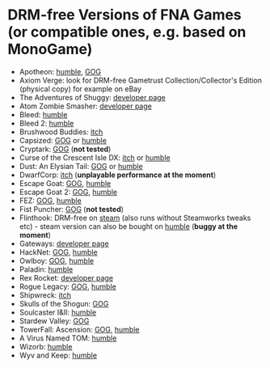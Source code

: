 DRM-free Versions of FNA Games (or compatible ones, e.g. based on MonoGame)
=================================

* Apotheon: [humble](https://www.humblebundle.com/store/apotheon), [GOG](https://www.gog.com/game/apotheon)
* Axiom Verge: look for DRM-free Gametrust Collection/Collector's Edition (physical copy) for example on eBay
* The Adventures of Shuggy: [developer page](http://www.smudgedcat.com/shuggy.htm)
* Atom Zombie Smasher: [developer page](http://blendogames.com/atomzombiesmasher/buy.htm)
* Bleed: [humble](https://www.humblebundle.com/store/bleed)
* Bleed 2: [humble](https://www.humblebundle.com/store/bleed-2)
* Brushwood Buddies: [itch](https://stevencolling.itch.io/brushwood-buddies)
* Capsized: [GOG](https://www.gog.com/game/capsized) or [humble](https://www.humblebundle.com/store/capsized)
* Cryptark: [GOG](https://www.gog.com/game/cryptark) (**not tested**)
* Curse of the Crescent Isle DX: [itch](https://1amowery.itch.io/curse-of-the-crescent-isle-dx) or [humble](https://www.humblebundle.com/store/curse-of-the-crescent-isle-dx)
* Dust: An Elysian Tail: [GOG](https://www.gog.com/game/dust_an_elysian_tail) or [humble](https://www.humblebundle.com/store/dust-an-elysian-tail)
* DwarfCorp: [itch](https://completelyfairgames.itch.io/dwarfcorp) (**unplayable performance at the moment**)
* Escape Goat: [GOG](https://www.gog.com/game/escape_goat), [humble](https://www.humblebundle.com/store/escape-goat)
* Escape Goat 2: [GOG](https://www.gog.com/game/escape_goat_2), [humble](https://www.humblebundle.com/store/escape-goat-2)
* FEZ: [GOG](https://www.gog.com/game/fez), [humble](https://www.humblebundle.com/store/fez)
* Fist Puncher: [GOG](https://www.gog.com/game/fist_puncher) (**not tested**)
* Flinthook: DRM-free on [steam](http://store.steampowered.com/app/401710/Flinthook/) (also runs without Steamworks tweaks etc) - steam version can also be bought on [humble](https://www.humblebundle.com/store/flinthook) (**buggy at the moment**)
* Gateways: [developer page](http://www.smudgedcat.com/gateways.htm)
* HackNet: [GOG](https://www.gog.com/game/hacknet), [humble](https://www.humblebundle.com/store/hacknet)
* Owlboy: [GOG](https://www.gog.com/game/owlboy), [humble](https://www.humblebundle.com/store/owlboy)
* Paladin: [humble](https://www.humblebundle.com/store/paladin)
* Rex Rocket: [developer page](http://castlepixel.com/rexrocket/)
* Rogue Legacy: [GOG](https://www.gog.com/game/rogue_legacy), [humble](https://www.humblebundle.com/store/rogue-legacy)
* Shipwreck: [itch](https://brushfiregames.itch.io/shipwreck/)
* Skulls of the Shogun: [GOG](https://www.gog.com/game/skulls_of_the_shogun)
* Soulcaster I&II: [humble](https://www.humblebundle.com/store/soulcaster-book-i-ii)
* Stardew Valley: [GOG](https://www.gog.com/game/stardew_valley)
* TowerFall: Ascension: [GOG](https://www.gog.com/game/towerfall_ascension), [humble](https://www.humblebundle.com/store/towerfall-ascension)
* A Virus Named TOM: [humble](https://www.humblebundle.com/store/a-virus-named-tom)
* Wizorb: [humble](https://www.humblebundle.com/store/wizorb)
* Wyv and Keep: [humble](https://www.humblebundle.com/store/wyv-and-keep-the-temple-of-the-lost-idol)
